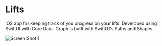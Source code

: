 # Lifts
 iOS app for keeping track of you progress on your lifts. Developed using SwiftUI with Core Data. Graph is built with SwiftUI's Paths and Shapes.
 
 ![Screen Shot 1](StoneFranklin.github.com/Lifts/screenShot1.png)
 

